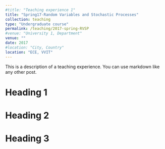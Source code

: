 ```yaml
---
#title: "Teaching experience 1"
title: "Spring17-Random Variables and Stochastic Processes"
collection: teaching
type: "Undergraduate course"
permalink: /teaching/2017-spring-RVSP
#venue: "University 1, Department"
venue: ""
date: 2017
#location: "City, Country"
location: "ECE, VVIT"
---
```


This is a description of a teaching experience. You can use markdown like any other post.

Heading 1
======

Heading 2
======

Heading 3
======